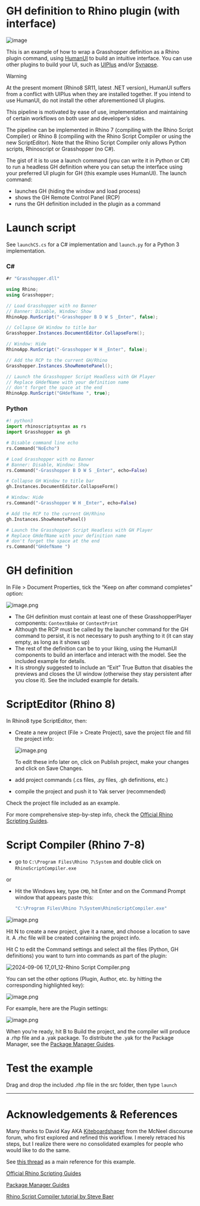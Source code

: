 # GH definition to Rhino plugin (with interface)
![image](media/screenshot.png)

This is an example  of how to wrap a Grasshopper definition as a Rhino plugin command, using [HumanUI](https://www.food4rhino.com/en/app/human-ui) to build an intuitive interface. You can use other plugins to build your UI, such as [UIPlus](https://www.food4rhino.com/en/app/ui) and/or [Synapse](https://www.food4rhino.com/en/app/synapse).

> [!WARNING]
> At the present moment (Rhino8 SR11, latest .NET version), HumanUI suffers from a conflict with UIPlus when they are installed together. If you intend to use HumanUI, do not install the other aforementioned UI plugins.

This pipeline is motivated by ease of use, implementation and maintaining of certain workflows on both user and developer’s sides.

The pipeline can be implemented in Rhino 7 (compiling with the Rhino Script Compiler) or Rhino 8 (compiling with the Rhino Script Compiler or using the new ScriptEditor). Note that the Rhino Script Compiler only allows Python scripts, Rhinoscript or Grasshopper (no C#).

The gist of it is to use a launch command (you can write it in Python or C#) to run a headless GH definition where you can setup the interface using your preferred UI plugin for GH (this example uses HumanUI). The launch command:

- launches GH (hiding the window and load process)
- shows the GH Remote Control Panel (RCP)
- runs the GH definition included in the plugin as a command

# Launch script

See `launchCS.cs` for a C# implementation and `launch.py` for a Python 3 implementation.

### C#

```csharp
#r "Grasshopper.dll"

using Rhino;
using Grasshopper;

// Load Grasshopper with no Banner
// Banner: Disable, Window: Show
RhinoApp.RunScript("-Grasshopper B D W S _Enter", false);

// Collapse GH Window to title bar
Grasshopper.Instances.DocumentEditor.CollapseForm();

// Window: Hide
RhinoApp.RunScript("-Grasshopper W H _Enter", false);

// Add the RCP to the current GH/Rhino
Grasshopper.Instances.ShowRemotePanel();

// Launch the Grasshopper Script Headless with GH Player
// Replace GHdefName with your definition name
// don't forget the space at the end
RhinoApp.RunScript("GHdefName ", true);
```

### Python

```python
#! python3
import rhinoscriptsyntax as rs
import Grasshopper as gh

# Disable command line echo
rs.Command("NoEcho")

# Load Grasshopper with no Banner
# Banner: Disable, Window: Show
rs.Command("-Grasshopper B D W S _Enter", echo=False)

# Collapse GH Window to title bar
gh.Instances.DocumentEditor.CollapseForm()

# Window: Hide
rs.Command("-Grasshopper W H _Enter", echo=False)

# Add the RCP to the current GH/Rhino
gh.Instances.ShowRemotePanel()

# Launch the Grasshopper Script Headless with GH Player
# Replace GHdefName with your definition name
# don't forget the space at the end
rs.Command("GHdefName ")
```

# GH definition

In File > Document Properties, tick the “Keep on after command completes” option:

![image.png](media/image.png)

- The GH definition must contain at least one of these GrasshopperPlayer components: `ContextBake` or `ContextPrint`
- Although the RCP must be called by the launcher command for the GH command to persist, it is not necessary to push anything to it (it can stay empty, as long as it shows up)
- The rest of the definition can be to your liking, using the HumanUI components to build an interface and interact with the model. See the included example for details.
- It is strongly suggested to include an “Exit” True Button that disables the previews and closes the UI window (otherwise they stay persistent after you close it). See the included example for details.

# ScriptEditor (Rhino 8)

In Rhino8 type ScriptEditor, then:

- Create a new project (File > Create Project), save the project file and fill the project info:
    
    ![image.png](media/image%201.png)
    
    To edit these info later on, click on Publish project, make your changes and click on Save Changes.
    
- add project commands (.cs files, .py files, .gh definitions, etc.)
- compile the project and push it to Yak server (recommended)

Check the project file included as an example.

For more comprehensive step-by-step info, check the [Official Rhino Scripting Guides](https://developer.rhino3d.com/en/guides/scripting/).

# Script Compiler (Rhino 7-8)

- go to `C:\Program Files\Rhino 7\System` and double click on `RhinoScriptCompiler.exe`

or

- Hit the Windows key, type `CMD`, hit Enter and on the Command Prompt window that appears paste this:
    
    ```powershell
    "C:\Program Files\Rhino 7\System\RhinoScriptCompiler.exe"
    ```
    

![image.png](media/image%202.png)

Hit N to create a new project, give it a name, and choose a location to save it. A .rhc file will be created containing the project info.

Hit C to edit the Command settings and select all the files (Python, GH definitions) you want to turn into commands as part of the plugin:

![2024-09-06 17_01_12-Rhino Script Compiler.png](media/2024-09-06_17_01_12-Rhino_Script_Compiler.png)

You can set the other options (Plugin, Author, etc. by hitting the corresponding highlighted key):

![image.png](media/image%203.png)

For example, here are the Plugin settings:

![image.png](media/image%204.png)

When you’re ready, hit B to Build the project, and the compiler will produce a .rhp file and a .yak package. To distribute the .yak for the Package Manager, see the [Package Manager Guides](https://developer.rhino3d.com/guides/yak/).

# Test the example
Drag and drop the included .rhp file in the src folder, then type `launch`

---

# Acknowledgements & References

Many thanks to David Kay AKA [Kiteboardshaper](https://discourse.mcneel.com/u/kiteboardshaper) from the McNeel discourse forum, who first explored and refined this workflow. I merely retraced his steps, but I realize there were no consolidated examples for people who would like to do the same.

See [this thread](https://discourse.mcneel.com/t/offline-shapediver-style-service-packaging-app/126603) as a main reference for this example.

[Official Rhino Scripting Guides](https://developer.rhino3d.com/en/guides/scripting/)

[Package Manager Guides](https://developer.rhino3d.com/guides/yak/)

[Rhino Script Compiler tutorial by Steve Baer](https://vimeo.com/410409391)